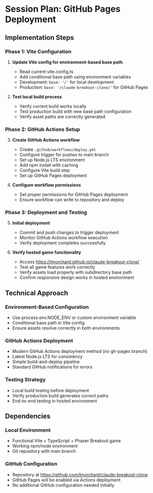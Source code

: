 # Session Plan: GitHub Pages Deployment

## Implementation Steps

### Phase 1: Vite Configuration
1. **Update Vite config for environment-based base path**
   - Read current vite.config.ts
   - Add conditional base path using environment variables
   - Development: `base: '/'` for local development
   - Production: `base: '/claude-breakout-clone/'` for GitHub Pages

2. **Test local build process**
   - Verify current build works locally
   - Test production build with new base path configuration
   - Verify asset paths are correctly generated

### Phase 2: GitHub Actions Setup
3. **Create GitHub Actions workflow**
   - Create `.github/workflows/deploy.yml`
   - Configure trigger for pushes to main branch
   - Set up Node.js LTS environment
   - Add npm install with caching
   - Configure Vite build step
   - Set up GitHub Pages deployment

4. **Configure workflow permissions**
   - Set proper permissions for GitHub Pages deployment
   - Ensure workflow can write to repository and deploy

### Phase 3: Deployment and Testing
5. **Initial deployment**
   - Commit and push changes to trigger deployment
   - Monitor GitHub Actions workflow execution
   - Verify deployment completes successfully

6. **Verify hosted game functionality**
   - Access https://lmorchard.github.io/claude-breakout-clone/
   - Test all game features work correctly
   - Verify assets load properly with subdirectory base path
   - Confirm responsive design works in hosted environment

## Technical Approach

### Environment-Based Configuration
- Use process.env.NODE_ENV or custom environment variable
- Conditional base path in Vite config
- Ensure assets resolve correctly in both environments

### GitHub Actions Deployment
- Modern GitHub Actions deployment method (no gh-pages branch)
- Latest Node.js LTS for consistency
- Simple build-and-deploy pipeline
- Standard GitHub notifications for errors

### Testing Strategy
- Local build testing before deployment
- Verify production build generates correct paths
- End-to-end testing in hosted environment

## Dependencies

### Local Environment
- Functional Vite + TypeScript + Phaser Breakout game
- Working npm/node environment
- Git repository with main branch

### GitHub Configuration
- Repository at https://github.com/lmorchard/claude-breakout-clone
- GitHub Pages will be enabled via Actions deployment
- No additional GitHub configuration needed initially